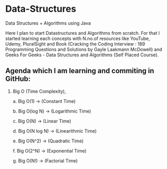 # Data-Structures
Data Structures + Algorithms using Java

  Here I plan to start Datastructures and Algorithms from scratch. For that I started learning each concepts with N.no.of resources like YouTube, Udemy, PluralSight and Book (Cracking the Coding Interview : 189 Programming Questions and Solutions by Gayle Laakmann McDowell) and Geeks For Geeks - Data Structures and Algorithms (Self Placed Course).
    
Agenda which I am learning and commiting in GitHub:
---------------------------------------------------

1. Big O (Time Complexity),

    a. Big O(1)       -> (Constant Time)
    
    b. Big O(log N)   -> (Logarithmic Time)
    
    c. Big O(N)       -> (Linear Time)
    
    d. Big O(N log N) -> (Linearithmic Time)
    
    e. Big O(N^2)     -> (Quadratic Time)
    
    f. Big O(2^N)     -> (Exponential Time)
    
    g. Big O(N!)      -> (Factorial Time)

